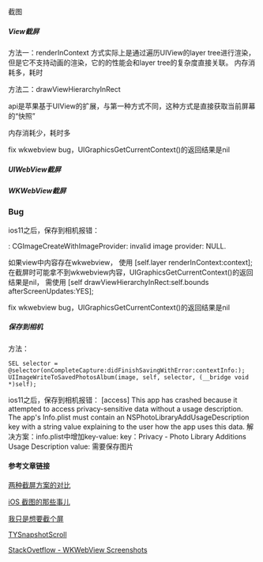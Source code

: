 截图

##### View截屏

方法一：renderInContext
方式实际上是通过遍历UIView的layer tree进行渲染，但是它不支持动画的渲染，它的的性能会和layer tree的复杂度直接关联。
内存消耗多，耗时

方法二：drawViewHierarchyInRect

api是苹果基于UIView的扩展，与第一种方式不同，这种方式是直接获取当前屏幕的“快照”

内存消耗少，耗时多

fix wkwebview bug，UIGraphicsGetCurrentContext()的返回结果是nil



##### UIWebView截屏



##### WKWebView截屏





### Bug



ios11之后，保存到相机报错：

<Error>: CGImageCreateWithImageProvider: invalid image provider: NULL.

如果view中内容存在wkwebview，
使用 [self.layer renderInContext:context]; 在截屏时可能拿不到wkwebview内容，UIGraphicsGetCurrentContext()的返回结果是nil，
需使用 [self drawViewHierarchyInRect:self.bounds afterScreenUpdates:YES];

fix wkwebview bug，UIGraphicsGetCurrentContext()的返回结果是nil



##### 保存到相机

方法：
```
SEL selector = @selector(onCompleteCapture:didFinishSavingWithError:contextInfo:);
UIImageWriteToSavedPhotosAlbum(image, self, selector, (__bridge void *)self);
```
ios11之后，保存到相机报错：
[access] This app has crashed because it attempted to access privacy-sensitive data without a usage description.  The app's Info.plist must contain an NSPhotoLibraryAddUsageDescription key with a string value explaining to the user how the app uses this data.
解决方案：info.plist中增加key-value:
key：Privacy - Photo Library Additions Usage Description
value: 需要保存图片



#### 参考文章链接

[两种截屏方案的对比](https://blog.csdn.net/lizitao/article/details/74857890)

[iOS 截图的那些事儿](https://www.jianshu.com/p/3327ffeb7fa5)

[我只是想要截个屏](http://blog.startry.com/2016/02/24/Screenshots-With-SwViewCapture/)

[TYSnapshotScroll]( https://github.com/TonyReet/TYSnapshotScroll)

[StackOvetflow - WKWebView Screenshots](https://stackoverflow.com/questions/24727499/wkwebview-screenshots)

